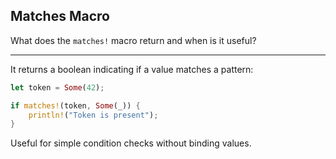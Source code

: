 ## Matches Macro

What does the `matches!` macro return and when is it useful?

---

It returns a boolean indicating if a value matches a pattern:

```rust
let token = Some(42);

if matches!(token, Some(_)) {
    println!("Token is present");
}
```

Useful for simple condition checks without binding values.

